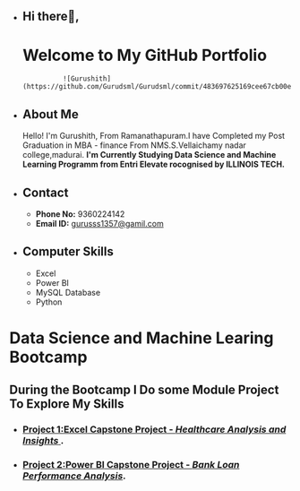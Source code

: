 - ## Hi there👋, 
  # Welcome to My GitHub Portfolio
                ![Gurushith](https://github.com/Gurudsml/Gurudsml/commit/483697625169cee67cb00e138f1d8828bb1e0177)
- ## About Me
  Hello! I'm Gurushith, From Ramanathapuram.I have Completed my Post Graduation in MBA - finance From NMS.S.Vellaichamy nadar college,madurai.
 **I'm Currently Studying Data Science and Machine Learning Programm from Entri Elevate rocognised by ILLINOIS TECH.** 
- ## Contact
  - **Phone No:** 9360224142
  - **Email ID:** gurusss1357@gamil.com
- ## Computer Skills
   - Excel
   - Power BI
   - MySQL Database
   - Python
# Data Science and Machine Learing Bootcamp
 ## During the Bootcamp I Do some Module Project To Explore My Skills
- ### [Project 1:**Excel** Capstone Project - *Healthcare Analysis and Insights* ](https://github.com/Gurudsml/Excel-Healthcae-Insights).
- ### [Project 2:**Power BI** Capstone Project - *Bank Loan Performance Analysis*](https://github.com/Gurudsml/Power-BI-Module-Project).

<!---
Gurudsml/Gurudsml is a ✨ special ✨ repository because its `README.md` (this file) appears on your GitHub profile.
You can click the Preview link to take a look at your changes.
--->
